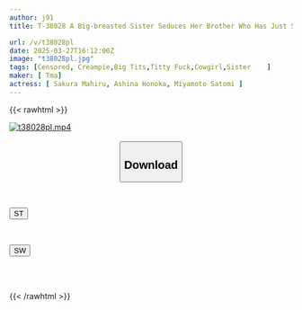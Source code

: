 ```yaml
---
author: j91
title: T-38028 A Big-breasted Sister Seduces Her Brother Who Has Just Started Living Alone With Her Cleavage

url: /v/t38028pl
date: 2025-03-27T16:12:00Z
image: "t38028pl.jpg"
tags: [Censored, Creampie,Big Tits,Titty Fuck,Cowgirl,Sister	]
maker: [ Tma]
actress: [ Sakura Mahiru, Ashina Honoka, Miyamoto Satomi ]
---
```



{{< rawhtml >}}

<div class="video" data-videoid="WwzLyXkJPLtbBjl">
    <a href="javascript:;">
        <img src="/v/t38028pl/t38028pl.jpg" width="WIDTH" height="HEIGHT" alt="t38028pl.mp4" loading="lazy">
    </a>
</div>

<script type="text/javascript" src="https://j91.asia/asset/on-demand-st.js"></script>

<br>
  <link rel="stylesheet" href="https://j91.asia/asset/bs5.css">
  
  <center>
  <button class="btn btn-primary" type="button" data-bs-toggle="collapse" data-bs-target=".multi-collapse" aria-expanded="false" aria-controls="multiCollapseExample1 multiCollapseExample2"><h2>Download</h2></button></center>
</p>
<div class="row">
  <div class="col">
    <div class="collapse multi-collapse" id="multiCollapseExample1">
      <div class="card card-body">
	      	      <br>
<div class="buttons">  
<p><a href="/v/t38028pl/st.html" target="_blank"><button class="btn-hover color-3"><i class="fa fa-download"></i> ST</button></a></p></div>
    </div>
  </div>
</div>
  <div class="col">
    <div class="collapse multi-collapse" id="multiCollapseExample2">
      <div class="card card-body">
	      <br>
<div class="buttons">
<p><a href="/v/t38028pl/sw.html" target="_blank"><button class="btn-hover color-2"><i class="fa fa-download"></i> SW</button></a></p></div>
<br><br>
      </div>
    </div>
  </div>
</div>

{{< /rawhtml >}}